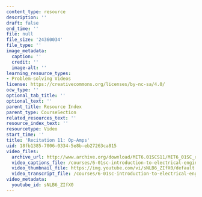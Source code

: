 ```yaml
---
content_type: resource
description: ''
draft: false
end_time: ''
file: null
file_size: '24360034'
file_type: ''
image_metadata:
  caption: ''
  credit: ''
  image-alt: ''
learning_resource_types:
- Problem-solving Videos
license: https://creativecommons.org/licenses/by-nc-sa/4.0/
ocw_type: ''
optional_tab_title: ''
optional_text: ''
parent_title: Resource Index
parent_type: CourseSection
related_resources_text: ''
resource_index_text: ''
resourcetype: Video
start_time: ''
title: 'Recitation 11: Op-Amps'
uid: 18fb1385-7006-0334-5e8b-eb27263ca815
video_files:
  archive_url: http://www.archive.org/download/MIT6.01SCS11/MIT6_01SC_rec11_300k.mp4
  video_captions_file: /courses/6-01sc-introduction-to-electrical-engineering-and-computer-science-i-spring-2011/969d80ffc05f5231afb834b671550720_sNLB6_ZIfX0.vtt
  video_thumbnail_file: https://img.youtube.com/vi/sNLB6_ZIfX0/default.jpg
  video_transcript_file: /courses/6-01sc-introduction-to-electrical-engineering-and-computer-science-i-spring-2011/d2103e3638fdb315eb9d508c1fe10608_sNLB6_ZIfX0.pdf
video_metadata:
  youtube_id: sNLB6_ZIfX0
---
```

